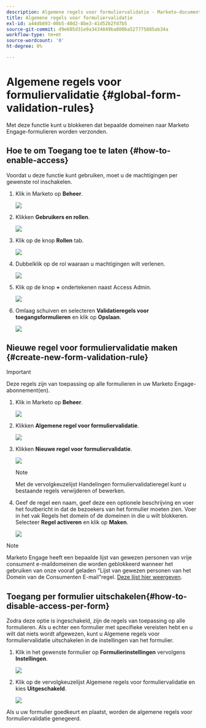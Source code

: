 ```yaml
---
description: Algemene regels voor formuliervalidatie - Marketo-documenten - productdocumentatie
title: Algemene regels voor formuliervalidatie
exl-id: a44db893-00b5-40d2-8be3-41d52b2fd7b5
source-git-commit: d9e605d31e9a3434849ba800ba527775885ab34a
workflow-type: tm+mt
source-wordcount: '0'
ht-degree: 0%

---
```


# Algemene regels voor formuliervalidatie {#global-form-validation-rules}

Met deze functie kunt u blokkeren dat bepaalde domeinen naar Marketo Engage-formulieren worden verzonden.

## Hoe te om Toegang toe te laten {#how-to-enable-access}

Voordat u deze functie kunt gebruiken, moet u de machtigingen per gewenste rol inschakelen.

1. Klik in Marketo op **Beheer**.

   ![](assets/global-form-validation-rules-1.png)

1. Klikken **Gebruikers en rollen**.

   ![](assets/global-form-validation-rules-2.png)

1. Klik op de knop **Rollen** tab.

   ![](assets/global-form-validation-rules-3.png)

1. Dubbelklik op de rol waaraan u machtigingen wilt verlenen.

   ![](assets/global-form-validation-rules-4.png)

1. Klik op de knop **+** ondertekenen naast Access Admin.

   ![](assets/global-form-validation-rules-5.png)

1. Omlaag schuiven en selecteren **Validatieregels voor toegangsformulieren** en klik op **Opslaan**.

   ![](assets/global-form-validation-rules-6.png)

## Nieuwe regel voor formuliervalidatie maken {#create-new-form-validation-rule}

>[!IMPORTANT]
>
>Deze regels zijn van toepassing op alle formulieren in uw Marketo Engage-abonnement(en).

1. Klik in Marketo op **Beheer**.

   ![](assets/global-form-validation-rules-7.png)

1. Klikken **Algemene regel voor formuliervalidatie**.

   ![](assets/global-form-validation-rules-8.png)

1. Klikken **Nieuwe regel voor formuliervalidatie**.

   ![](assets/global-form-validation-rules-9.png)

   >[!NOTE]
   >
   >Met de vervolgkeuzelijst Handelingen formuliervalidatieregel kunt u bestaande regels verwijderen of bewerken.

1. Geef de regel een naam, geef deze een optionele beschrijving en voer het foutbericht in dat de bezoekers van het formulier moeten zien. Voer in het vak Regels het domein of de domeinen in die u wilt blokkeren. Selecteer **Regel activeren** en klik op **Maken**.

   ![](assets/global-form-validation-rules-10.png)

>[!NOTE]
>
>Marketo Engage heeft een bepaalde lijst van gewezen personen van vrije consument e-maildomeinen die worden geblokkeerd wanneer het gebruiken van onze vooraf geladen &quot;Lijst van gewezen personen van het Domein van de Consumenten E-mail&quot;regel. [Deze lijst hier weergeven](/help/marketo/product-docs/administration/settings/assets/freemaildomains.csv).

## Toegang per formulier uitschakelen{#how-to-disable-access-per-form}

Zodra deze optie is ingeschakeld, zijn de regels van toepassing op alle formulieren. Als u echter een formulier met specifieke vereisten hebt en u wilt dat niets wordt afgewezen, kunt u Algemene regels voor formuliervalidatie uitschakelen in de instellingen van het formulier.

1. Klik in het gewenste formulier op **Formulierinstellingen** vervolgens **Instellingen**.

   ![](assets/global-form-validation-rules-11.png)

1. Klik op de vervolgkeuzelijst Algemene regels voor formuliervalidatie en kies **Uitgeschakeld**.

   ![](assets/global-form-validation-rules-12.png)

Als u uw formulier goedkeurt en plaatst, worden de algemene regels voor formuliervalidatie genegeerd.
